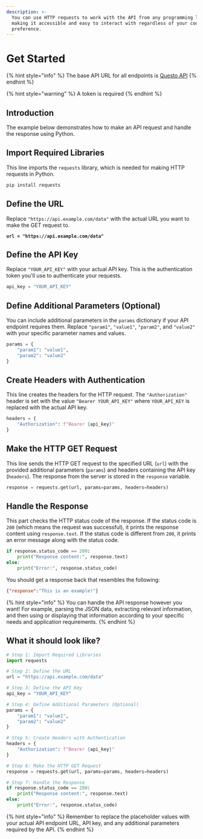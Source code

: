 ```yaml
---
description: >-
  You can use HTTP requests to work with the API from any programming language,
  making it accessible and easy to interact with regardless of your coding
  preference.
---
```


# Get Started

{% hint style="info" %}
The base API URL for all endpoints is [Questo API](http://127.0.0.1:5000/o/0wjTQHHAc5FD1hLLjKzh/s/n02O2YZqHuM2gq6Gb9FZ/ "mention")
{% endhint %}

{% hint style="warning" %}
A token is required
{% endhint %}

## Introduction

The example below demonstrates how to make an API request and handle the response using Python.

## Import Required Libraries

This line imports the `requests` library, which is needed for making HTTP requests in Python.

```python
pip install requests
```

## Define the URL

Replace `"https://api.example.com/data"` with the actual URL you want to make the GET request to.

<pre class="language-python"><code class="lang-python"><strong>url = "https://api.example.com/data"
</strong></code></pre>

## Define the API Key

Replace `"YOUR_API_KEY"` with your actual API key. This is the authentication token you'll use to authenticate your requests.

```python
api_key = "YOUR_API_KEY"
```

## Define Additional Parameters (Optional)

You can include additional parameters in the `params` dictionary if your API endpoint requires them. Replace `"param1"`, `"value1"`, `"param2"`, and `"value2"` with your specific parameter names and values.

```python
params = {
    "param1": "value1",
    "param2": "value2"
}
```

## Create Headers with Authentication

This line creates the headers for the HTTP request. The `"Authorization"` header is set with the value `"Bearer YOUR_API_KEY"` where `YOUR_API_KEY` is replaced with the actual API key.

```python
headers = {
    "Authorization": f"Bearer {api_key}"
}
```

## Make the HTTP GET Request

This line sends the HTTP GET request to the specified URL (`url`) with the provided additional parameters (`params`) and headers containing the API key (`headers`). The response from the server is stored in the `response` variable.

```python
response = requests.get(url, params=params, headers=headers)
```

## Handle the Response

This part checks the HTTP status code of the response. If the status code is `200` (which means the request was successful), it prints the response content using `response.text`. If the status code is different from `200`, it prints an error message along with the status code.

```python
if response.status_code == 200:
    print("Response content:", response.text)
else:
    print("Error:", response.status_code)
```

You should get a response back that resembles the following:

```json
{"response":"This is an example!"}
```

{% hint style="info" %}
You can handle the API response however you want! For example, parsing the JSON data, extracting relevant information, and then using or displaying that information according to your specific needs and application requirements.
{% endhint %}

## What it should look like?

```python
# Step 1: Import Required Libraries
import requests

# Step 2: Define the URL
url = "https://api.example.com/data"

# Step 3: Define the API Key
api_key = "YOUR_API_KEY"

# Step 4: Define Additional Parameters (Optional)
params = {
    "param1": "value1",
    "param2": "value2"
}

# Step 5: Create Headers with Authentication
headers = {
    "Authorization": f"Bearer {api_key}"
}

# Step 6: Make the HTTP GET Request
response = requests.get(url, params=params, headers=headers)

# Step 7: Handle the Response
if response.status_code == 200:
    print("Response content:", response.text)
else:
    print("Error:", response.status_code)

```

{% hint style="info" %}
Remember to replace the placeholder values with your actual API endpoint URL, API key, and any additional parameters required by the API.
{% endhint %}

